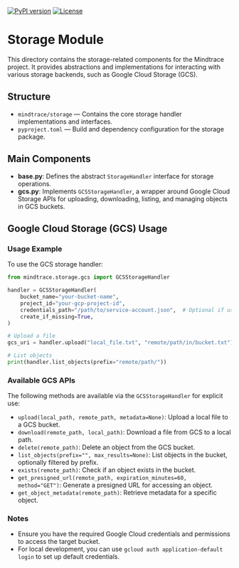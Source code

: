 [![PyPI version](https://img.shields.io/pypi/v/mindtrace-storage)](https://pypi.org/project/mindtrace-storage/)
[![License](https://img.shields.io/pypi/l/mindtrace-storage)](https://github.com/mindtrace/mindtrace/blob/main/mindtrace/storage/LICENSE)

# Storage Module

This directory contains the storage-related components for the Mindtrace project. It provides abstractions and implementations for interacting with various storage backends, such as Google Cloud Storage (GCS).

## Structure

- `mindtrace/storage` — Contains the core storage handler implementations and interfaces.
- `pyproject.toml` — Build and dependency configuration for the storage package.

## Main Components

- **base.py**: Defines the abstract `StorageHandler` interface for storage operations.
- **gcs.py**: Implements `GCSStorageHandler`, a wrapper around Google Cloud Storage APIs for uploading, downloading, listing, and managing objects in GCS buckets.

## Google Cloud Storage (GCS) Usage

### Usage Example

To use the GCS storage handler:

```python
from mindtrace.storage.gcs import GCSStorageHandler

handler = GCSStorageHandler(
    bucket_name="your-bucket-name",
    project_id="your-gcp-project-id",
    credentials_path="/path/to/service-account.json",  # Optional if using ADC
    create_if_missing=True,
)

# Upload a file
gcs_uri = handler.upload("local_file.txt", "remote/path/in/bucket.txt")

# List objects
print(handler.list_objects(prefix="remote/path/"))
```

### Available GCS APIs
The following methods are available via the `GCSStorageHandler` for explicit use:

- `upload(local_path, remote_path, metadata=None)`: Upload a local file to a GCS bucket.
- `download(remote_path, local_path)`: Download a file from GCS to a local path.
- `delete(remote_path)`: Delete an object from the GCS bucket.
- `list_objects(prefix="", max_results=None)`: List objects in the bucket, optionally filtered by prefix.
- `exists(remote_path)`: Check if an object exists in the bucket.
- `get_presigned_url(remote_path, expiration_minutes=60, method="GET")`: Generate a presigned URL for accessing an object.
- `get_object_metadata(remote_path)`: Retrieve metadata for a specific object.

### Notes
- Ensure you have the required Google Cloud credentials and permissions to access the target bucket.
- For local development, you can use `gcloud auth application-default login` to set up default credentials.

